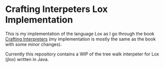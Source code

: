 # Crafting Interpeters Lox Implementation
This is my implementation of the language Lox as I go through the book [Crafting Interpreters](http://craftinginterpreters.com) (my implementation is mostly the same as the book with some minor changes).

Currently this repository contains a WIP of the tree walk interpeter for Lox (jlox) written in Java.

